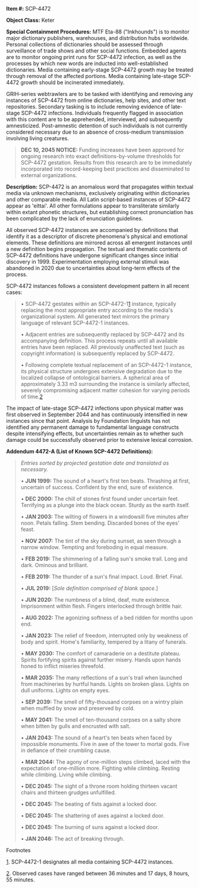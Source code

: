 **Item #:** SCP-4472

**Object Class:** Keter

**Special Containment Procedures:** MTF Eta-88 ("Inkhounds") is to monitor major dictionary publishers, warehouses, and distribution hubs worldwide. Personal collections of dictionaries should be assessed through surveillance of trade shows and other social functions. Embedded agents are to monitor ongoing print runs for SCP-4472 infection, as well as the processes by which new words are inducted into well-established dictionaries. Media containing early-stage SCP-4472 growth may be treated through removal of the affected portions. Media containing late-stage SCP-4472 growth should be incinerated immediately.

GRIH-series webtrawlers are to be tasked with identifying and removing any instances of SCP-4472 from online dictionaries, help sites, and other text repositories. Secondary tasking is to include removing evidence of late-stage SCP-4472 infections. Individuals frequently flagged in association with this content are to be apprehended, interviewed, and subsequently amnesticized. Post-amnestic detention of such individuals is not currently considered necessary due to an absence of cross-medium transmission involving living creatures.

> **DEC 10, 2045 NOTICE:** Funding increases have been approved for ongoing research into exact definitions-by-volume thresholds for SCP-4472 gestation. Results from this research are to be immediately incorporated into record-keeping best practices and disseminated to external organizations.

**Description:** SCP-4472 is an anomalous word that propagates within textual media via unknown mechanisms, exclusively originating within dictionaries and other comparable media. All Latin script-based instances of SCP-4472 appear as 'eittai'. All other formulations appear to transliterate similarly within extant phonetic structures, but establishing correct pronunciation has been complicated by the lack of enunciation guidelines.

All observed SCP-4472 instances are accompanied by definitions that identify it as a descriptor of discrete phenomena's physical and emotional elements. These definitions are mirrored across all emergent instances until a new definition begins propagation. The textual and thematic contents of SCP-4472 definitions have undergone significant changes since initial discovery in 1999. Experimentation employing external stimuli was abandoned in 2020 due to uncertainties about long-term effects of the process.

SCP-4472 instances follows a consistent development pattern in all recent cases:

> • SCP-4472 gestates within an SCP-4472-1[1](javascript:;) instance, typically replacing the most appropriate entry according to the media's organizational system. All generated text mirrors the primary language of relevant SCP-4472-1 instances.
> 
> • Adjacent entries are subsequently replaced by SCP-4472 and its accompanying definition. This process repeats until all available entries have been replaced. All previously unaffected text (such as copyright information) is subsequently replaced by SCP-4472.
> 
> • Following complete textual replacement of an SCP-4472-1 instance, its physical structure undergoes extensive degradation due to the localized collapse of ontological barriers. A spherical area of approximately 3.33 m3 surrounding the instance is similarly affected, severely compromising adjacent matter cohesion for varying periods of time.[2](javascript:;)

The impact of late-stage SCP-4472 infections upon physical matter was first observed in September 2044 and has continuously intensified in new instances since that point. Analysis by Foundation linguists has not identified any permanent damage to fundamental language constructs despite intensifying effects, but uncertainties remain as to whether such damage could be successfully observed prior to extensive lexical corrosion.

**Addendum 4472-A (List of Known SCP-4472 Definitions):**

> _Entries sorted by projected gestation date and translated as necessary._
> 
> • **JUN 1999:** The sound of a heart's first ten beats. Thrashing at first, uncertain of success. Confident by the end, sure of existence.
> 
> • **DEC 2000:** The chill of stones first found under uncertain feet. Terrifying as a plunge into the black ocean. Sturdy as the earth itself.
> 
> • **JAN 2003:** The wilting of flowers in a windowsill five minutes after noon. Petals falling. Stem bending. Discarded bones of the eyes' feast.
> 
> • **NOV 2007:** The tint of the sky during sunset, as seen through a narrow window. Tempting and foreboding in equal measure.
> 
> • **FEB 2019:** The shimmering of a falling sun's smoke trail. Long and dark. Ominous and brilliant.
> 
> • **FEB 2019:** The thunder of a sun's final impact. Loud. Brief. Final.
> 
> • **JUL 2019:** \[_Sole definition comprised of blank space._\]
> 
> • **JUN 2020:** The numbness of a blind, deaf, mute existence. Imprisonment within flesh. Fingers interlocked through brittle hair.
> 
> • **AUG 2022:** The agonizing softness of a bed ridden for months upon end.
> 
> • **JAN 2023:** The relief of freedom, interrupted only by weakness of body and spirit. Home's familiarity, tempered by a litany of funerals.
> 
> • **MAY 2030:** The comfort of camaraderie on a destitute plateau. Spirits fortifying spirits against further misery. Hands upon hands honed to inflict miseries threefold.
> 
> • **MAR 2035:** The many reflections of a sun's trail when launched from machineries by hurtful hands. Lights on broken glass. Lights on dull uniforms. Lights on empty eyes.
> 
> • **SEP 2039:** The smell of fifty-thousand corpses on a wintry plain when muffled by snow and preserved by cold.
> 
> • **MAY 2041:** The smell of ten-thousand corpses on a salty shore when bitten by gulls and encrusted with salt.
> 
> • **JAN 2043:** The sound of a heart's ten beats when faced by impossible monuments. Five in awe of the tower to mortal gods. Five in defiance of their crumbling cause.
> 
> • **MAR 2044:** The agony of one-million steps climbed, laced with the expectation of one-million more. Fighting while climbing. Resting while climbing. Living while climbing.
> 
> • **DEC 2045:** The sight of a throne room holding thirteen vacant chairs and thirteen grudges unfulfilled.
> 
> • **DEC 2045:** The beating of fists against a locked door.
> 
> • **DEC 2045:** The shattering of axes against a locked door.
> 
> • **DEC 2045:** The burning of suns against a locked door.
> 
> • **JAN 2046:** The act of breaking through.

Footnotes

[1](javascript:;). SCP-4472-1 designates all media containing SCP-4472 instances.

[2](javascript:;). Observed cases have ranged between 36 minutes and 17 days, 8 hours, 55 minutes.